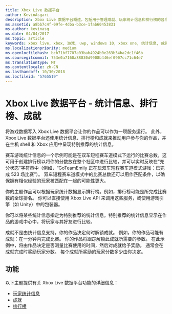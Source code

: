 ```yaml
---
title: Xbox Live 数据平台
author: KevinAsgari
description: Xbox Live 数据平台概述，包括用于管理成就、玩家统计信息和排行榜的各项服务。
ms.assetid: a8bb7c4f-09fe-4dba-b3ce-1fab60453831
ms.author: kevinasg
ms.date: 04/04/2017
ms.topic: article
keywords: xbox live, xbox, 游戏, uwp, windows 10, xbox one, 统计信息, 成就, 排行榜, 数据平台
ms.localizationpriority: medium
ms.openlocfilehash: bcb71bf7707a03bab4924b0e263b54ba2dc1f46b
ms.sourcegitcommit: 753e0a7160a88830d9908b446ef0907cc71c64e7
ms.translationtype: MT
ms.contentlocale: zh-CN
ms.lasthandoff: 10/30/2018
ms.locfileid: "5765519"
---
```

# <a name="xbox-live-data-platform---stats-leaderboards-achievements"></a>Xbox Live 数据平台 - 统计信息、排行榜、成就

将游戏数据写入 Xbox Live 数据平台让你的作品可以作为一项服务运行。 此外，Xbox Live 数据平台还使用统计信息、排行榜和成就来推动用户参与你的作品，并在主机 shell 和 Xbox 应用中呈现特别推荐的统计信息。

赛车游戏统计信息的一个示例可能是在双车短程赛车道模式下运行的比赛总数，这可用于创建排行榜以将你的分数放在整个社区中进行比较，并可以实时反映在“充分状态”字符串中（例如，“GoTeamEmily 正在玩双车短程赛车道模式游戏：已完成 523 场比赛”）。 双车短程赛车道模式中的比赛总数还可以用作匹配条件，以确保拥有相似经验的玩家被匹配在一起的可能性更大。

你的主题作品可以根据玩家统计数据显示排行榜。例如，排行榜可能是所完成比赛数的全球排名。 你可以直接使用 Xbox Live API 来调用这些服务，或使用游戏引擎（如 Unity）中的包装器。

你可以将某些统计信息指定为特别推荐的统计信息。特别推荐的统计信息显示在作品的游戏中心中，将玩家与其好友进行比较。

成就不是由统计信息支持，你的作品决定何时解锁成就。 例如，你的作品可能有成就：在一分钟内完成比赛。 你的作品将跟踪解锁此成就所需要的参数。 在此示例中，将由作品决定是否测量比赛使用的时间，然后对成就给予奖励。 通常会在成就完成时奖励玩家分数。 每个成就所奖励的玩家分数多少由你决定。

## <a name="features"></a>功能 ##
以下主题提供有关 Xbox Live 数据平台功能的详细信息：

* [玩家统计信息](../leaderboards-and-stats-2017/player-stats.md)
* [成就](../achievements-2017/achievements.md)
* [排行榜](../leaderboards-and-stats-2017/leaderboards.md)
